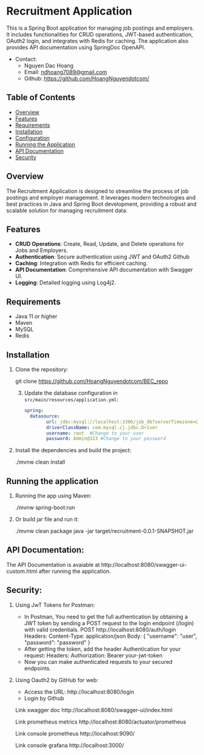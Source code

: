 # Recruitment Application

This is a Spring Boot application for managing job postings and employers. It includes functionalities for CRUD operations, JWT-based authentication, OAuth2 login, and integrates with Redis for caching. The application also provides API documentation using SpringDoc OpenAPI.
- Contact:
    - Nguyen Dac Hoang
    - Email: ndhoang7089@gmail.com
    - Github: https://github.com/HoangNguyendotcom/

## Table of Contents

- [Overview](#overview)
- [Features](#features)
- [Requirements](#requirements)
- [Installation](#installation)
- [Configuration](#configuration)
- [Running the Application](#running-the-application)
- [API Documentation](#api-documentation)
- [Security](#security)

## Overview

The Recruitment Application is designed to streamline the process of job postings and employer management. It leverages modern technologies and best practices in Java and Spring Boot development, providing a robust and scalable solution for managing recruitment data.

## Features

- **CRUD Operations**: Create, Read, Update, and Delete operations for Jobs and Employers.
- **Authentication**: Secure authentication using JWT and OAuth2 Github
- **Caching**: Integration with Redis for efficient caching.
- **API Documentation**: Comprehensive API documentation with Swagger UI.
- **Logging**: Detailed logging using Log4j2.

## Requirements

- Java 11 or higher
- Maven
- MySQL
- Redis

## Installation

1. Clone the repository:

   git clone https://github.com/HoangNguyendotcom/BEC_repo

    3. Update the database configuration in `src/main/resources/application.yml`:

        ```properties.yml
        spring:
          datasource:
                url: jdbc:mysql://localhost:3306/job_db?serverTimezone=UTC&useSSL=false #Change to your database
                driverClassName: com.mysql.cj.jdbc.Driver
                username: root  #Change to your user
                password: Admin@123 #Change to your password

4. Install the dependencies and build the project:

   ./mvnw clean install


## Running the application
1. Running the app using Maven:

   ./mvnw spring-boot:run

2. Or build jar file and run it:

   ./mvnw clean package
   java -jar target/recruitment-0.0.1-SNAPSHOT.jar

## API Documentation:

The API Documentation is avaiable at http://localhost:8080/swagger-ui-custom.html after running the application.

## Security:
1. Using JwT Tokens for Postman:
    - In Postman, You need to get the full authentication by obtaining a JWT token
      by sending a POST request to the login endpoint (/login) with valid credentials.
      POST http://localhost:8080/auth/login
      Headers:
      Content-Type: application/json
      Body:
      {
      "username": "user",
      "password": "password"
      }
    - After getting the token, add the header Authentication for your request:
      Headers:
      Authorization: Bearer your-jwt-token
    - Now you can make authenticated requests to your secured endpoints.

2. Using Oauth2 by GitHub for web:
    - Access the URL: http://localhost:8080/login
    - Login by Github

   Link swagger doc
   http://localhost:8080/swagger-ui/index.html

   Link prometheus metrics
   http://localhost:8080/actuator/prometheus

   Link console prometheus
   http://localhost:9090/

   Link console grafana
   http://localhost:3000/
    
